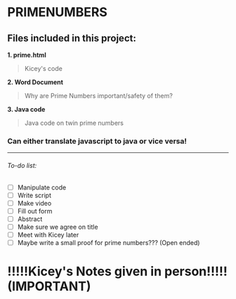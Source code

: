 # PRIMENUMBERS

## Files included in this project:

**1. prime.html** 
>Kicey's code 

**2. Word Document**
> Why are Prime Numbers important/safety of them? 

**3. Java code**
> Java code on twin prime numbers 

### Can either translate javascript to java or vice versa!

-------------------------------------------------------------------------------

###### To-do list:
- [ ] Manipulate code
- [ ] Write script
- [ ] Make video
- [ ] Fill out form
- [ ] Abstract
- [ ] Make sure we agree on title
- [ ] Meet with Kicey later
- [ ] Maybe write a small proof for prime numbers??? (Open ended)

# !!!!!Kicey's Notes given in person!!!!! (IMPORTANT)

